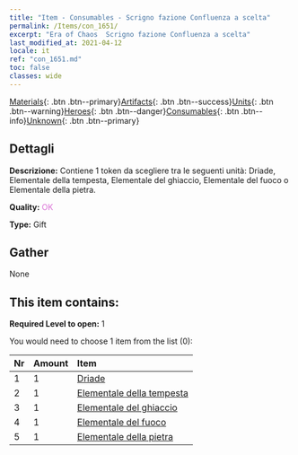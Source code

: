 ```yaml
---
title: "Item - Consumables - Scrigno fazione Confluenza a scelta"
permalink: /Items/con_1651/
excerpt: "Era of Chaos  Scrigno fazione Confluenza a scelta"
last_modified_at: 2021-04-12
locale: it
ref: "con_1651.md"
toc: false
classes: wide
---
```

 [Materials](/it/Items/){: .btn .btn--primary}[Artifacts](/it/Items/Artifacts/){: .btn .btn--success}[Units](/it/Items/Units/){: .btn .btn--warning}[Heroes](/it/Items/Heroes/){: .btn .btn--danger}[Consumables](/it/Items/Consumables/){: .btn .btn--info}[Unknown](/it/Items/Unknown/){: .btn .btn--primary}

## Dettagli
 **Descrizione:** Contiene 1 token da scegliere tra le seguenti unità: Driade, Elementale della tempesta, Elementale del ghiaccio, Elementale del fuoco o Elementale della pietra.

 **Quality:** <span style="color: #DA70D6">OK</span>

 **Type:** Gift

## Gather

  None

## This item contains:

 **Required Level to open:** 1

 You would need to choose 1 item from the list (0):

  | Nr | Amount |     Item    |
  |:---|:-------|:------------|
  | 1 | 1 | [Driade](/it/Items/unt_262/) | 
  | 2 | 1 | [Elementale della tempesta](/it/Items/unt_263/) | 
  | 3 | 1 | [Elementale del ghiaccio](/it/Items/unt_264/) | 
  | 4 | 1 | [Elementale del fuoco](/it/Items/unt_265/) | 
  | 5 | 1 | [Elementale della pietra](/it/Items/unt_266/) | 
